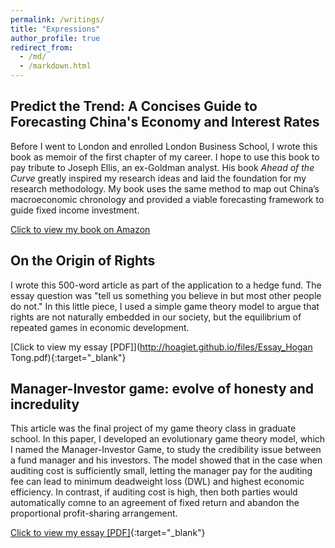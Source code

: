 ```yaml
---
permalink: /writings/
title: "Expressions"
author_profile: true
redirect_from: 
  - /md/
  - /markdown.html
---
```


## Predict the Trend: A Concises Guide to Forecasting China's Economy and Interest Rates

Before I went to London and enrolled London Business School, I wrote this book as memoir of the first chapter of my career. I hope to use this book to pay tribute to Joseph Ellis, an ex-Goldman analyst. His book *Ahead of the Curve* greatly inspired my research ideas and laid the foundation for my research methodology. My book uses the same method to map out China’s macroeconomic chronology and provided a viable forecasting framework to guide fixed income investment.

[Click to view my book on Amazon](https://www.amazon.com/dp/B08GX3T5F3/)

## On the Origin of Rights

I wrote this 500-word article as part of the application to a hedge fund. The essay question was "tell us something you believe in but most other people do not." In this little piece, I used a simple game theory model to argue that rights are not naturally embedded in our society, but the equilibrium of repeated games in economic development.

[Click to view my essay [PDF]](http://hoagiet.github.io/files/Essay_Hogan Tong.pdf){:target="_blank"}

## Manager-Investor game: evolve of honesty and incredulity

This article was the final project of my game theory class in graduate school. In this paper, I developed an evolutionary game theory model, which I named the Manager-Investor Game, to study the credibility issue between a fund manager and his investors. The model showed that in the case when auditing cost is sufficiently small, letting the manager pay for the auditing fee can lead to minimum deadweight loss (DWL) and highest economic efficiency. In contrast, if auditing cost is high, then both parties would automatically comne to an agreement of fixed return and abandon the proportional profit-sharing arrangement.

[Click to view my essay [PDF]](http://hoagiet.github.io/files/Manager_Investor_Game.pdf){:target="_blank"}
